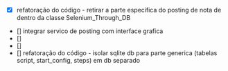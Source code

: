 - [x] refatoração do código - retirar a parte específica do posting de nota de dentro da classe Selenium_Through_DB
- [] integrar servico de posting com interface grafica
- []
- []
- [] refatoração do código - isolar sqlite db para parte generica (tabelas script, start_config, steps) em db separado

